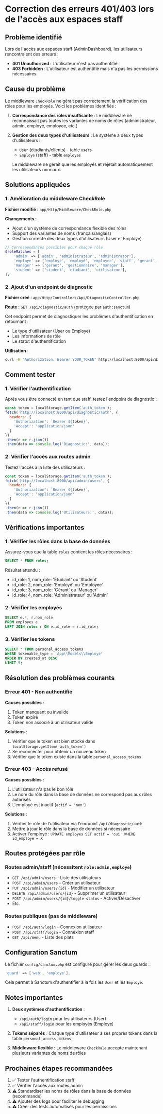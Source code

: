 # Correction des erreurs 401/403 lors de l'accès aux espaces staff

## Problème identifié

Lors de l'accès aux espaces staff (AdminDashboard), les utilisateurs rencontraient des erreurs :
- **401 Unauthorized** : L'utilisateur n'est pas authentifié
- **403 Forbidden** : L'utilisateur est authentifié mais n'a pas les permissions nécessaires

## Cause du problème

Le middleware `CheckRole` ne gérait pas correctement la vérification des rôles pour les employés. Voici les problèmes identifiés :

1. **Correspondance des rôles insuffisante** : Le middleware ne reconnaissait pas toutes les variantes de noms de rôles (administrateur, admin, employé, employee, etc.)

2. **Gestion des deux types d'utilisateurs** : Le système a deux types d'utilisateurs :
   - `User` (étudiants/clients) - table `users`
   - `Employe` (staff) - table `employes`
   
   Le middleware ne gérait que les employés et rejetait automatiquement les utilisateurs normaux.

## Solutions appliquées

### 1. Amélioration du middleware CheckRole

**Fichier modifié** : `app/Http/Middleware/CheckRole.php`

**Changements** :
- Ajout d'un système de correspondance flexible des rôles
- Support des variantes de noms (français/anglais)
- Gestion correcte des deux types d'utilisateurs (User et Employe)

```php
// Correspondances possibles pour chaque rôle
$roleMatches = [
    'admin' => ['admin', 'administrateur', 'administrator'],
    'employe' => ['employe', 'employé', 'employee', 'staff', 'gerant', 'gestionnaire', 'manager'],
    'manager' => ['gerant', 'gestionnaire', 'manager'],
    'student' => ['student', 'etudiant', 'utilisateur'],
];
```

### 2. Ajout d'un endpoint de diagnostic

**Fichier créé** : `app/Http/Controllers/Api/DiagnosticController.php`

**Route** : `GET /api/diagnostic/auth` (protégée par `auth:sanctum`)

Cet endpoint permet de diagnostiquer les problèmes d'authentification en retournant :
- Le type d'utilisateur (User ou Employe)
- Les informations de rôle
- Le statut d'authentification

**Utilisation** :
```bash
curl -H "Authorization: Bearer YOUR_TOKEN" http://localhost:8000/api/diagnostic/auth
```

## Comment tester

### 1. Vérifier l'authentification

Après vous être connecté en tant que staff, testez l'endpoint de diagnostic :

```javascript
const token = localStorage.getItem('auth_token');
fetch('http://localhost:8000/api/diagnostic/auth', {
  headers: {
    'Authorization': `Bearer ${token}`,
    'Accept': 'application/json'
  }
})
.then(r => r.json())
.then(data => console.log('Diagnostic:', data));
```

### 2. Vérifier l'accès aux routes admin

Testez l'accès à la liste des utilisateurs :

```javascript
const token = localStorage.getItem('auth_token');
fetch('http://localhost:8000/api/admin/users', {
  headers: {
    'Authorization': `Bearer ${token}`,
    'Accept': 'application/json'
  }
})
.then(r => r.json())
.then(data => console.log('Utilisateurs:', data));
```

## Vérifications importantes

### 1. Vérifier les rôles dans la base de données

Assurez-vous que la table `roles` contient les rôles nécessaires :

```sql
SELECT * FROM roles;
```

Résultat attendu :
- id_role: 1, nom_role: 'Étudiant' ou 'Student'
- id_role: 2, nom_role: 'Employé' ou 'Employee'
- id_role: 3, nom_role: 'Gérant' ou 'Manager'
- id_role: 4, nom_role: 'Administrateur' ou 'Admin'

### 2. Vérifier les employés

```sql
SELECT e.*, r.nom_role 
FROM employes e 
LEFT JOIN roles r ON e.id_role = r.id_role;
```

### 3. Vérifier les tokens

```sql
SELECT * FROM personal_access_tokens 
WHERE tokenable_type = 'App\\Models\\Employe' 
ORDER BY created_at DESC 
LIMIT 5;
```

## Résolution des problèmes courants

### Erreur 401 - Non authentifié

**Causes possibles** :
1. Token manquant ou invalide
2. Token expiré
3. Token non associé à un utilisateur valide

**Solutions** :
1. Vérifier que le token est bien stocké dans `localStorage.getItem('auth_token')`
2. Se reconnecter pour obtenir un nouveau token
3. Vérifier que le token existe dans la table `personal_access_tokens`

### Erreur 403 - Accès refusé

**Causes possibles** :
1. L'utilisateur n'a pas le bon rôle
2. Le nom du rôle dans la base de données ne correspond pas aux rôles autorisés
3. L'employé est inactif (`actif = 'non'`)

**Solutions** :
1. Vérifier le rôle de l'utilisateur via l'endpoint `/api/diagnostic/auth`
2. Mettre à jour le rôle dans la base de données si nécessaire
3. Activer l'employé : `UPDATE employes SET actif = 'oui' WHERE id_employe = X`

## Routes protégées par rôle

### Routes admin/staff (nécessitent `role:admin,employe`)

- `GET /api/admin/users` - Liste des utilisateurs
- `POST /api/admin/users` - Créer un utilisateur
- `PUT /api/admin/users/{id}` - Modifier un utilisateur
- `DELETE /api/admin/users/{id}` - Supprimer un utilisateur
- `POST /api/admin/users/{id}/toggle-status` - Activer/Désactiver
- Etc.

### Routes publiques (pas de middleware)

- `POST /api/auth/login` - Connexion utilisateur
- `POST /api/staff/login` - Connexion staff
- `GET /api/menu` - Liste des plats

## Configuration Sanctum

Le fichier `config/sanctum.php` est configuré pour gérer les deux guards :

```php
'guard' => ['web', 'employe'],
```

Cela permet à Sanctum d'authentifier à la fois les `User` et les `Employe`.

## Notes importantes

1. **Deux systèmes d'authentification** : 
   - `/api/auth/login` pour les utilisateurs (User)
   - `/api/staff/login` pour les employés (Employe)

2. **Tokens séparés** : Chaque type d'utilisateur a ses propres tokens dans la table `personal_access_tokens`

3. **Middleware flexible** : Le middleware `CheckRole` accepte maintenant plusieurs variantes de noms de rôles

## Prochaines étapes recommandées

1. ✅ Tester l'authentification staff
2. ✅ Vérifier l'accès aux routes admin
3. ⚠️ Standardiser les noms de rôles dans la base de données (recommandé)
4. ⚠️ Ajouter des logs pour faciliter le debugging
5. ⚠️ Créer des tests automatisés pour les permissions

